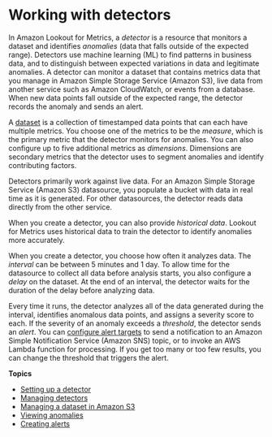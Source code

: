 # Working with detectors<a name="lookoutmetrics-detectors"></a>

In Amazon Lookout for Metrics, a *detector* is a resource that monitors a dataset and identifies *anomalies* \(data that falls outside of the expected range\)\. Detectors use machine learning \(ML\) to find patterns in business data, and to distinguish between expected variations in data and legitimate anomalies\. A detector can monitor a dataset that contains metrics data that you manage in Amazon Simple Storage Service \(Amazon S3\), live data from another service such as Amazon CloudWatch, or events from a database\. When new data points fall outside of the expected range, the detector records the anomaly and sends an alert\.

A [dataset](detectors-dataset.md) is a collection of timestamped data points that can each have multiple metrics\. You choose one of the metrics to be the *measure*, which is the primary metric that the detector monitors for anomalies\. You can also configure up to five additional metrics as *dimensions*\. Dimensions are secondary metrics that the detector uses to segment anomalies and identify contributing factors\.

Detectors primarily work against live data\. For an Amazon Simple Storage Service \(Amazon S3\) datasource, you populate a bucket with data in real time as it is generated\. For other datasources, the detector reads data directly from the other service\. 

When you create a detector, you can also provide *historical data*\. Lookout for Metrics uses historical data to train the detector to identify anomalies more accurately\.

When you create a detector, you choose how often it analyzes data\. The *interval* can be between 5 minutes and 1 day\. To allow time for the datasource to collect all data before analysis starts, you also configure a *delay* on the dataset\. At the end of an interval, the detector waits for the duration of the delay before analyzing data\.

Every time it runs, the detector analyzes all of the data generated during the interval, identifies anomalous data points, and assigns a severity score to each\. If the severity of an anomaly exceeds a *threshold*, the detector sends an *alert*\. You can [configure alert targets](detectors-alerts.md) to send a notification to an Amazon Simple Notification Service \(Amazon SNS\) topic, or to invoke an AWS Lambda function for processing\. If you get too many or too few results, you can change the threshold that triggers the alert\.

**Topics**
+ [Setting up a detector](detectors-setup.md)
+ [Managing detectors](detectors-manage.md)
+ [Managing a dataset in Amazon S3](detectors-dataset.md)
+ [Viewing anomalies](detectors-anomalies.md)
+ [Creating alerts](detectors-alerts.md)